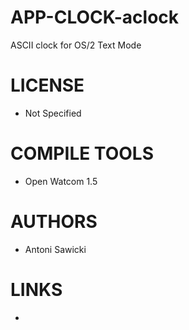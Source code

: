 APP-CLOCK-aclock
================

ASCII clock for OS/2 Text Mode

LICENSE
===============
* Not Specified

COMPILE TOOLS
===============
* Open Watcom 1.5

AUTHORS
===============
* Antoni Sawicki

LINKS
===============
* 
